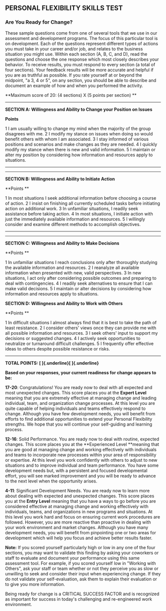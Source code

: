## PERSONAL FLEXIBILITY SKILLS TEST

### Are You Ready for Change?

These sample questions come from one of several tools that we use in our
assessment and development programs. The focus of this particular tool
is on development. Each of the questions represent different types of
actions you must take in your career and/or job, and relates to the
business situation you might use. Within each section (A, B, C, and D),
read the questions and choose the one response which most closely
describes your behavior. To receive results, you must respond to every
section (a total of four sections). Your feedback results will be more
accurate and helpful if you are as truthful as possible. If you rate
yourself at or beyond the midpoint, \"a 3, 4 or 5\", on any section, you
should be able to describe and document an example of how and when you
performed the activity.

**Maximum score of 20: (4 sections) X (5 points per section) **

  -------------------------------------------------------------------------- ---------------------------------------------------------------------------------------------------
  **SECTION A: Willingness and Ability to Change your Position on Issues**   
                                                                             
  **Points**                                                                 
                                                                             
  1                                                                          I am usually willing to change my mind when the majority of the group disagrees with me.
  2                                                                          I modify my stance on issues when doing so would benefit others with whom I am associated.
  3                                                                          I stay informed of various positions and scenarios and make changes as they are needed.
  4                                                                          I quickly modify my stance when there is new and valid information.
  5                                                                          I maintain or alter my position by considering how information and resources apply to situations.
                                                                             
  -------------------------------------------------------------------------- ---------------------------------------------------------------------------------------------------

  ----------------------------------------------------------- ------------------------------------------------------------------------------------------------------
  **SECTION B: Willingness and Ability to Initiate Action**   
                                                              
  **Points **                                                 
                                                              
  1                                                           In most situations I seek additional information before choosing a course of action.
  2                                                           I insist on finishing all currently scheduled tasks before initiating action on additional work.
  3                                                           In unfamiliar situations, I readily seek assistance before taking action.
  4                                                           In most situations, I initiate action with just the immediately available information and resources.
  5                                                           I willingly consider and examine different methods to accomplish objectives.
                                                              
  ----------------------------------------------------------- ------------------------------------------------------------------------------------------------------

  ------------------------------------------------------------ ----------------------------------------------------------------------------------------------------------------------
  **SECTION C: Willingness and Ability to Make Decisions**     
                                                               
  **Points **                                                  
                                                               
  1                                                            In unfamiliar situations I reach conclusions only after thoroughly studying the available information and resources.
  2                                                            I reanalyze all available information when presented with new, valid perspectives.
  3                                                            In new situations, I act only after considering possible outcomes and preparing to deal with contingencies.
  4                                                            I readily seek alternatives to ensure that I can make valid decisions.
  5                                                            I maintain or alter decisions by considering how information and resources apply to situations.
                                                               
  **SECTION D: Willingness and Ability to Work with Others**   
                                                               
  **Points **                                                  
                                                               
  1                                                            In difficult situations I almost always find that it is best to take the path of least resistance.
  2                                                            I consider others\' views once they can provide me with all possible information and resources.
  3                                                            I seek others\' input to support my decisions or suggested changes.
  4                                                            I actively seek opportunities to neutralize or turnaround difficult challenges.
  5                                                            I frequently offer effective ideas to others despite possible resistance or risks.
                                                               
  ------------------------------------------------------------ ----------------------------------------------------------------------------------------------------------------------

**TOTAL POINTS: [ ]{.underline}[ ]{.underline}**

**Based on your responses, your current readiness for change appears to
be:**

**17-20**: Congratulations! You are ready now to deal with all expected
and most unexpected changes. This score places you at the **Expert
Level** meaning that you are extremely effective at managing change and
leading individual, team, and organization change processes. At this
level you are quite capable of helping individuals and teams effectively
respond to change. Although you have few development needs, you will
benefit from efforts to find additional opportunities to extend your
Personal Flexibility strengths. We hope that you will continue your
self-guiding and learning process.

**12-16**: Solid Performance. You are ready now to deal with routine,
expected changes. This score places you at the **Experienced Level
**meaning that you are good at managing change and working effectively
with individuals and teams to incorporate new processes within your area
of responsibility or expertise. At this level you work confidently with
others to adjust to new situations and to improve individual and team
performance. You have some development needs but, with a persistent and
focused developmental effort, you will see marked improvement and you
will be ready to advance to the next level when the opportunity arises.

**4-11**: Significant Development Needs. You are ready now to learn more
about dealing with expected and unexpected changes. This score places
you at the **Entry Level** meaning that you have a ways to go before you
are considered effective at managing change and working effectively with
individuals, teams, and organizations in new programs and situations. At
this level you work hard and focus on ensuring current work procedures
are followed. However, you are more reactive than proactive in dealing
with your work environment and market changes. Although you have many
development needs, you will benefit from pinpointing one or two areas
for development which will help you focus and achieve better results
faster.

**Note:** If you scored yourself particularly high or low in any one of
the four sections, you may want to validate this finding by asking your
coworkers or staff to evaluate and document your performance using this
same assessment tool. For example, if you scored yourself low in
\"Working with Others\", ask your staff or team whether or not they
perceive you as slow or unwilling to seek and consider their input when
experiencing change. If they do not validate your self-evaluation, ask
them to explain their evaluation or to give you more information.

Being ready for change is a CRITICAL SUCCESS FACTOR and is recognized as
important for success in today\'s challenging and re-engineered work
environment.
